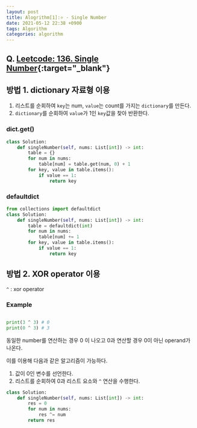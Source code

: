```yaml
---
layout: post
title: Alogrithm[1]:⭐ - Single Number
date: 2021-05-12 22:38 +0900
tags: Algorithm
categories: algorithm
---
```


## Q. [Leetcode: 136. Single Number](https://leetcode.com/problems/single-number/){:target="_blank"}

## 방법 1. dictionary 자료형 이용

1. 리스트를 순회하여 `key`는 num, `value`는 count를 가지는 `dictionary`를 만든다.
2. `dictionary`를 순회하여 `value`가 1인 `key`값을 찾아 반환한다.

### dict.get()

```python
class Solution:
    def singleNumber(self, nums: List[int]) -> int:
        table = {}
        for num in nums:
            table[num] = table.get(num, 0) + 1
        for key, value in table.items():
            if value == 1:
                return key
```

### defaultdict

```python
from collections import defaultdict
class Solution:
    def singleNumber(self, nums: List[int]) -> int:
        table = defaultdict(int)
        for num in nums:
            table[num] += 1
        for key, value in table.items():
            if value == 1:
                return key
```

## 방법 2. XOR operator 이용

`^` : xor operator

### Example

```py

print(3 ^ 3) # 0
print(0 ^ 3) # 3
```

동일한 number를 연산하는 경우 0 이 나오고 0과 연산할 경우 0이 아닌 operand가 나온다.

이를 이용해 다음과 같은 알고리즘이 가능하다.

1. 값이 0인 변수를 선언한다.
2. 리스트를 순회하여 0과 리스트 요소와 `^` 연산을 수행한다.

```py
class Solution:
    def singleNumber(self, nums: List[int]) -> int:
        res = 0
        for num in nums:
            res ^= num
        return res
```

